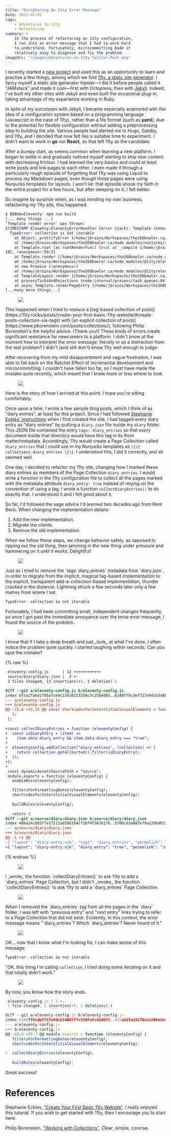 ```yaml
---
title: "Deciphering An 11ty Error Message"
date: 2021-02-01
tags:
    - Adventures in 11ty
    - Refactoring
summary: >
    In the process of refactoring an 11ty configuration,
    I ran into an error message that I had to work hard
    to understand. Fortunately, microcommitting made it
    relatively easy to diagnose and fix the problem.
imageUri: "/images/Adventures-in-11ty-Twitter-Post.png"
---
```


I recently started a [new project](https://the260bowler.ca/) and used this as an opportunity to learn and practise a few things, among which we find [11ty, a static site generator](https://www.11ty.dev/). I fancy myself a static site generator hipster&mdash;I did it before people called it "JAMstack" and made it cool&mdash;first with Octopress, then with [Jekyll](https://www.jekyllrb.com/). Indeed, I've built my other sites with Jekyll and even built the occasional plug-in, taking advantage of my experience working in Ruby.

In spite of my successes with Jekyll, I became especially enamored with the idea of a configuration system based on a programming language (Javascript in the case of 11ty), rather than a file format (such as **yaml**), due to the potential for flexible configuration without adding a preprocessing step to building the site. Various people had alerted me to Hugo, Gatsby, and 11ty, and I decided that now felt like a suitable time to experiment. I didn't want to work in **go** nor **React**, so that left 11ty as the candidate.

After a bumpy start, as seems common when learning a new platform, I began to settle in and gradually noticed myself starting to ship new content with decreasing friction. I had learned the very basics and could at least write posts and link pages to each other. I even made it through a particularly rough episode of forgetting that 11ty was using Liquid to process my Markdown pages, even though those pages were using Nunjucks templates for layouts. I won't lie: that episode shook my faith in the entire project for a few hours, but after sleeping on it, I felt better.

So imagine by surprise when, as I was minding my own business, refactoring my 11ty site, this happened.


```bash
$ DEBUG=Eleventy* npm run build
[... many things ...]
`Template render error` was thrown:
$TIMESTAMP Eleventy:EleventyErrorHandler (error stack): Template render error: (./source/_includes/$LAYOUT_TEMPLATE_NAME.njk)
  TypeError: collection is not iterable
    at Object._prettifyError (/home/jbrains/Workspaces/the260bowler.ca/node_modules/nunjucks/src/lib.js:36:11)
    at /home/jbrains/Workspaces/the260bowler.ca/node_modules/nunjucks/src/environment.js:561:19
    at Template.root [as rootRenderFunc] (eval at _compile (/home/jbrains/Workspaces/the260bowler.ca/node_modules/nunjucks/src/environment.js:631:
18), <anonymous>:59:3)
    at Template.render (/home/jbrains/Workspaces/the260bowler.ca/node_modules/nunjucks/src/environment.js:550:10)
    at /home/jbrains/Workspaces/the260bowler.ca/node_modules/@11ty/eleventy/src/Engines/Nunjucks.js:236:14
    at new Promise (<anonymous>)
    at /home/jbrains/Workspaces/the260bowler.ca/node_modules/@11ty/eleventy/src/Engines/Nunjucks.js:235:14
    at TemplateLayout.render (/home/jbrains/Workspaces/the260bowler.ca/node_modules/@11ty/eleventy/src/TemplateLayout.js:152:31)
    at processTicksAndRejections (node:internal/process/task_queues:94:5)
    at async Template.renderPageEntry (/home/jbrains/Workspaces/the260bowler.ca/node_modules/@11ty/eleventy/src/Template.js:603:17)
[...many more things...]
```

<figure class="interstitial-visual-element"><img src="{% link /images/icons/noun_decrypt_2120627.png %}" /></figure>
This happened when I tried to replace a [tag-based collection of posts](https://11ty.rocks/posts/create-your-first-basic-11ty-website/#create-posts-collection-via-tags) with [an explicit collection of posts](https://www.pborenstein.com/posts/collections/), following Philip Borenstein's the helpful advice. (Thank you!) These kinds of errors create significant resistance for newcomers to a platform. I didn't know at the moment how to interpret the error message: literally or as a distraction from the real problem? I didn't (and still don't) know 11ty well enough to judge.

After recovering from my mild disappointment and vague frustration, I was able to fall back on the Ratchet Effect of incremental development and microcommitting: I couldn't have fallen too far, so I must have made the mistake quite recently, which meant that I knew more or less where to look.

<figure class="interstitial-visual-element"><img src="{% link /images/icons/noun_Story_2658653.png %}" /></figure>
Here is the story of how I arrived at this point. I hope you're sitting comfortably.

Once upon a time, I wrote a few sample blog posts, which I think of as "diary entries", at least for this project. Since I had followed [Stephanie Eckles' instructions](https://11ty.rocks/posts/create-your-first-basic-11ty-website/) when I first created the site, I had tagged every diary entry as "diary entries" by putting a `diary.json` file inside my `diary` folder. This JSON file contained the entry `tags: diary_entries` so that _every_ document inside that directory would have this tag in its front matter/metadata. Accordingly, 11ty would create a Page Collection called `diary_entries` that I could use in my Nunjucks templates as `\{\{ collections.diary_entries \}\}`. I understood this, I did it correctly, and all seemed well.

One day, I decided to refactor my 11ty site, changing how I marked these diary entries as members of the Page Collection `diary_entries`. I would write a function in the 11ty configuration file to collect all the pages marked with the metadata attribute `diary_entry: true` instead of relying on the convention of using a tag. I wrote a function `collectDiaryEntries()` to do exactly that. I understood it and I felt good about it.

So far, I'd followed the sage advice I'd learned two decades ago from Kent Beck. When changing the implementation details:

1. Add the new implementation.
2. Migrate the clients.
3. Remove the old implementation.

When we follow these steps, we change behavior safely, as opposed to ripping out the old thing, then jamming in the new thing under pressure and hammering on it until it works. Delightful!

<figure class="interstitial-visual-element"><img src="{% link /images/icons/noun_Rain_39335.png %}" /></figure>
Just as I tried to remove the `tags: diary_entries` metadata from `diary.json`, in order to migrate from the implicit, magical tag-based implementation to the explicit, transparent add-a-collection-based implementation, thunder cracked in the distance. Lightning struck a few seconds later only a few metres from where I sat.

```typescript
TypeError: collection is not iterable
```

Fortunately, I had been committing small, independent changes frequently, so once I got past the immediate annoyance over the terse error message, I found the source of the problem.

<figure class="interstitial-visual-element"><img src="{% link /images/icons/noun_cloudy_2691334.png %}" /></figure>
I know that if I take a deep breath and just _look_ at what I've done, I often notice the problem quite quickly. I started laughing within seconds. Can you spot the mistake?

{% raw %}

```diff
 eleventy-config.js      | 12 ++++++++++++
 source/diary/diary.json |  2 +-
 2 files changed, 13 insertions(+), 1 deletion(-)

diff --git a/eleventy-config.js b/eleventy-config.js
index bfce2fa6d1f05afce9c13416213258c3c2584d83..6348ff9cdef727e9dcb34807ffc55dfafc43d6f2 100644
--- a/eleventy-config.js
+++ b/eleventy-config.js
@@ -72,6 +72,15 @@ const shortcodesForInterstitialVisualElements = function (eleventyConfig) {
   );
 };
 
+const collectDiaryEntries = function (eleventyConfig) {
+  const isDiaryEntry = (item) =>
+    item.data.diary_entry && item.data.diary_entry === "true";
+
+  eleventyConfig.addCollection("diary_entries", (collection) => {
+    return collection.getAllSorted().filter(isDiaryEntry);
+  });
+};
+
 const dynamicAssetsSourcePath = "source";
 module.exports = function (eleventyConfig) {
   enableRss(eleventyConfig);

   filtersForFormattingDates(eleventyConfig);
   shortcodesForInterstitialVisualElements(eleventyConfig);
 
   buildRules(eleventyConfig);
 
   return {
diff --git a/source/diary/diary.json b/source/diary/diary.json
index 480a24c665f7a17211ad286164cf1bf4f567b176..5f00c03a887e79a129bd031d8020146edbd180a0 100644
--- a/source/diary/diary.json
+++ b/source/diary/diary.json
@@ -1 +1 @@
-{ "layout": "diary-entry.njk", "tags": "diary_entries", "permalink": "/diary/{{ title | replace(':', '') | slug }}/index.html" }
+{ "layout": "diary-entry.njk", "diary_entry": "true", "permalink": "/diary/{{ title | replace(':', '') | slug }}/index.html" }
```

{% endraw %}

<figure class="interstitial-visual-element"><img src="https://media.giphy.com/media/5PkWUpoNuubjSeiyaU/giphy.gif" /></figure>
I _wrote_ the function `collectDiaryEntries()` to ask 11ty to add a `diary_entries` Page Collection, but I didn't _invoke_ the function `collectDiaryEntries()` to ask 11ty to add a `diary_entries` Page Collection.

<figure class="interstitial-visual-element"><img src="https://media.giphy.com/media/5t9pOg5hFJ7E8SJ4mi/giphy.gif" /></figure>
When I removed the `diary_entries` tag from all the pages in the `diary` folder, I was left with "previous entry" and "next entry" links trying to refer to a Page Collection that did not exist. Evidently, in this context, the error message means "`diary_entries`? Which `diary_entries`? Never heard of it."

<figure class="interstitial-visual-element"><img src="https://media.giphy.com/media/80mXWlPqTSU1y/giphy.gif" /></figure>
OK... now that I know what I'm looking for, I can make sense of this message:

```typescript
TypeError: collection is not iterable
```

"OK, this thing I'm calling `collection`, I tried doing some iterating on it and that totally didn't work."

<figure class="interstitial-visual-element"><img src="{% link /images/icons/noun_Repair_3194681.png %}" /></figure>
By now, you know how the story ends.

```javascript
 eleventy-config.js | 3 +--
 1 file changed, 1 insertion(+), 2 deletions(-)

diff --git a/eleventy-config.js b/eleventy-config.js
index 6348ff9cdef727e9dcb34807ffc55dfafc43d6f2..015a33fa15276ce1206e3af6658da90188739133 100644
--- a/eleventy-config.js
+++ b/eleventy-config.js
@@ -89,8 +89,7 @@ module.exports = function (eleventyConfig) {
   filtersForFormattingDates(eleventyConfig);
   shortcodesForInterstitialVisualElements(eleventyConfig);
 
+  collectDiaryEntries(eleventyConfig);
 
   buildRules(eleventyConfig);
```

Great success!

# References

Stephanie Eckles, ["Create Your First Basic 11ty Website"](https://11ty.rocks/posts/create-your-first-basic-11ty-website). I really enjoyed this tutorial. If you wish to get started with 11ty, then I encourage you to start here.

Philip Borenstein, ["Working with Collections"](https://www.pborenstein.com/posts/collections/). Clear, simple, concise.